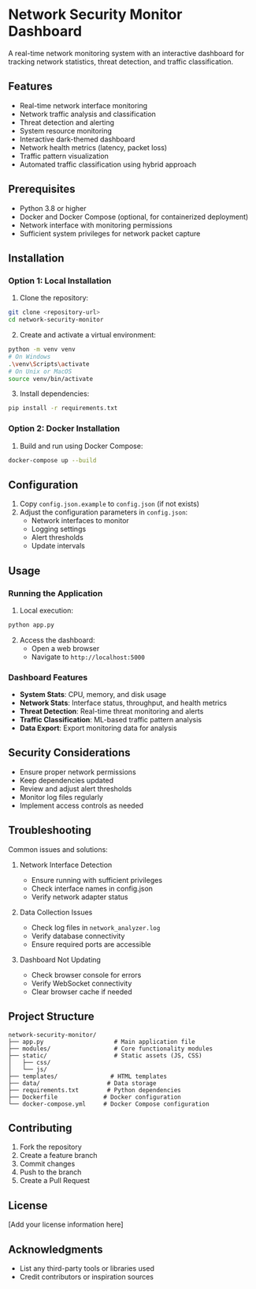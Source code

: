 # Network Security Monitor Dashboard

A real-time network monitoring system with an interactive dashboard for tracking network statistics, threat detection, and traffic classification.

## Features

- Real-time network interface monitoring
- Network traffic analysis and classification
- Threat detection and alerting
- System resource monitoring
- Interactive dark-themed dashboard
- Network health metrics (latency, packet loss)
- Traffic pattern visualization
- Automated traffic classification using hybrid approach

## Prerequisites

- Python 3.8 or higher
- Docker and Docker Compose (optional, for containerized deployment)
- Network interface with monitoring permissions
- Sufficient system privileges for network packet capture

## Installation

### Option 1: Local Installation

1. Clone the repository:
```bash
git clone <repository-url>
cd network-security-monitor
```

2. Create and activate a virtual environment:
```bash
python -m venv venv
# On Windows
.\venv\Scripts\activate
# On Unix or MacOS
source venv/bin/activate
```

3. Install dependencies:
```bash
pip install -r requirements.txt
```

### Option 2: Docker Installation

1. Build and run using Docker Compose:
```bash
docker-compose up --build
```

## Configuration

1. Copy `config.json.example` to `config.json` (if not exists)
2. Adjust the configuration parameters in `config.json`:
   - Network interfaces to monitor
   - Logging settings
   - Alert thresholds
   - Update intervals

## Usage

### Running the Application

1. Local execution:
```bash
python app.py
```

2. Access the dashboard:
   - Open a web browser
   - Navigate to `http://localhost:5000`

### Dashboard Features

- **System Stats**: CPU, memory, and disk usage
- **Network Stats**: Interface status, throughput, and health metrics
- **Threat Detection**: Real-time threat monitoring and alerts
- **Traffic Classification**: ML-based traffic pattern analysis
- **Data Export**: Export monitoring data for analysis

## Security Considerations

- Ensure proper network permissions
- Keep dependencies updated
- Review and adjust alert thresholds
- Monitor log files regularly
- Implement access controls as needed

## Troubleshooting

Common issues and solutions:

1. Network Interface Detection
   - Ensure running with sufficient privileges
   - Check interface names in config.json
   - Verify network adapter status

2. Data Collection Issues
   - Check log files in `network_analyzer.log`
   - Verify database connectivity
   - Ensure required ports are accessible

3. Dashboard Not Updating
   - Check browser console for errors
   - Verify WebSocket connectivity
   - Clear browser cache if needed

## Project Structure

```
network-security-monitor/
├── app.py                    # Main application file
├── modules/                  # Core functionality modules
├── static/                   # Static assets (JS, CSS)
│   ├── css/
│   └── js/
├── templates/               # HTML templates
├── data/                   # Data storage
├── requirements.txt        # Python dependencies
├── Dockerfile             # Docker configuration
└── docker-compose.yml     # Docker Compose configuration
```

## Contributing

1. Fork the repository
2. Create a feature branch
3. Commit changes
4. Push to the branch
5. Create a Pull Request

## License

[Add your license information here]

## Acknowledgments

- List any third-party tools or libraries used
- Credit contributors or inspiration sources 
